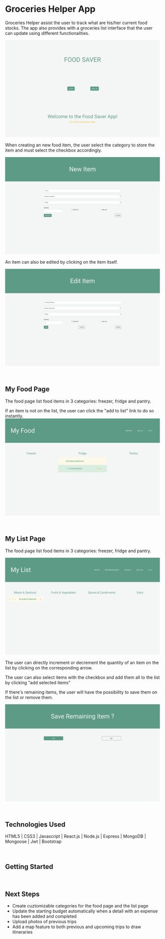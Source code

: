 # Groceries Helper App

Groceries Helper assist the user to track what are his/her current food stocks. The app also provides with a groceries list interface that the user can update using different functionalities.

![home page](/public/images/homepage.png)

When creating an new food item, the user select the category to store the item and must select the checkbox accordingly.

![new item  page](public/images/newitem.png)

An item can also be edited by clicking on the item itself.

![edit item page](public/images/edititem.png)

<br>

## My Food Page
The food page list food items in 3 categories: freezer, fridge and pantry. 

If an item is not on the list, the user can click the "add to list" link to do so instantly.
![my food page](public/images/myfood-page.png)

<br>

## My List Page
The food page list food items in 3 categories: freezer, fridge and pantry. 

![my list page](public/images/mylist-page.png)

The user can directly increment or decrement the quantity of an item on the list by clicking on the corresponding arrow.

The user can also select items with the checkbox and add them all to the list by clicking "add selected items"

If there's remaining items, the user will have the possibility to save them on the list or remove them.

![remaining item page](public/images/remaining-items.png)

<br>

## Technologies Used

HTML5 | CSS3 | Javascript | React.js | Node.js | Express | MongoDB | Mongoose | Jwt | Bootstrap 

<br>

## Getting Started


<br>

## Next Steps 

- Create cuztomizable categories for the food page and the list page  
- Update the starting budget automatically when a detail with an expense has been added and completed
- Upload photos of previous trips
- Add a map feature to both previous and upcoming trips to draw itineraries